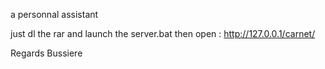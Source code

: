 a personnal assistant

just dl the rar and launch the server.bat then open :
http://127.0.0.1/carnet/

Regards
Bussiere